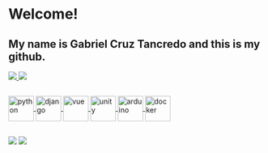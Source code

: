 # Welcome!
## My name is Gabriel Cruz Tancredo and this is my github. 

<div>
  <a href = "https://github.com/GabrielCruzT">
    <img heigh = "180em" src="https://github-readme-stats.vercel.app/api?username=GabrielCruzT&show_icons=true&theme=dark&include_all_commits=true&count_private=true"/>
    <img heigh = "180em" src="https://github-readme-stats.vercel.app/api/top-langs/?username=GabrielCruzT&layout=compact&langs_count=16&theme=dark"/> 
</div>  
  
  ##
<div>
  
  <img align = "center" alt = "python" height = "50" width = "50" src = "https://cdn.jsdelivr.net/gh/devicons/devicon/icons/python/python-original.svg"/>
  <img align = "center" alt = "django" height = "50" width = "50" src = "https://cdn.jsdelivr.net/gh/devicons/devicon/icons/django/django-original.svg"/>
  <img align = "center" alt = "vue" height = "50" width = "50" src = "https://cdn.jsdelivr.net/gh/devicons/devicon/icons/vuejs/vuejs-original.svg"/>
  <img align = "center" alt = "unity" height = "50" width = "50" src = "https://cdn.jsdelivr.net/gh/devicons/devicon/icons/unity/unity-original.svg"/>
  <img align = "center" alt = "arduino" height = "50" width = "50" src = "https://cdn.jsdelivr.net/gh/devicons/devicon/icons/arduino/arduino-original.svg"/>
  <img align = "center" alt = "docker" height = "50" width = "50" src = "https://cdn.jsdelivr.net/gh/devicons/devicon/icons/docker/docker-original.svg"/>
</div>
  
##  
  
<div>
  <a href = "https://www.instagram.com/gabrielctancredo" target = "_blank"><img src ="https://img.shields.io/badge/Instagram-E4405F?style=for-the-badge&logo=instagram&logoColor=white"></a> 
  <a href = "https://www.linkedin.com/in/gabrielcruztancredo/" target = "_blank"><img src ="https://img.shields.io/badge/LinkedIn-0077B5?style=for-the-badge&logo=linkedin&logoColor=white"></a> 
</div>
  
